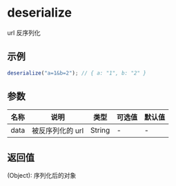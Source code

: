 # deserialize

url 反序列化

## 示例

```js
deserialize("a=1&b=2"); // { a: "1", b: "2" }
```

## 参数

| 名称 | 说明             | 类型   | 可选值 | 默认值 |
| ---- | ---------------- | ------ | ------ | ------ |
| data | 被反序列化的 url | String | -      | -      |

## 返回值

(Object): 序列化后的对象

